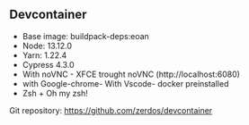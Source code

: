 ## Devcontainer

- Base image: buildpack-deps:eoan
- Node: 13.12.0
- Yarn: 1.22.4
- Cypress 4.3.0
- With noVNC - XFCE trought noVNC (http://localhost:6080)
- with Google-chrome- With Vscode- docker preinstalled
- Zsh + Oh my zsh!


Git repository: https://github.com/zerdos/devcontainer
